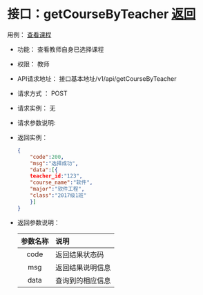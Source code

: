 # 接口：getCourseByTeacher  [返回](../README.md)

用例： [查看课程](../example/查看课程.md)

- 功能：
    查看教师自身已选择课程
- 权限：
    教师  
    
- API请求地址： 
    接口基本地址/v1/api/getCourseByTeacher

- 请求方式 ：
    POST

- 请求实例：
    无
    
- 请求参数说明:        

- 返回实例：

    ```json
    { 
        "code":200,
        "msg":"选择成功",
        "data":[{
        teacher_id:"123",
        "course_name":"软件",
        "major":"软件工程",
        "class":"2017级1班"
        }]   
    }
    ```

- 返回参数说明：    

  |参数名称|说明|
  |:---------:|:--------------------------------------------------------|
  |code|返回结果状态码|
  |msg|返回结果说明信息|
  |data|查询到的相应信息|
